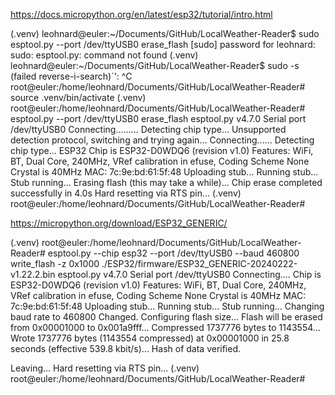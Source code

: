 https://docs.micropython.org/en/latest/esp32/tutorial/intro.html

(.venv) leohnard@euler:~/Documents/GitHub/LocalWeather-Reader$ sudo esptool.py --port /dev/ttyUSB0 erase_flash
[sudo] password for leohnard: 
sudo: esptool.py: command not found
(.venv) leohnard@euler:~/Documents/GitHub/LocalWeather-Reader$ sudo -s
(failed reverse-i-search)`': ^C
root@euler:/home/leohnard/Documents/GitHub/LocalWeather-Reader# source .venv/bin/activate
(.venv) root@euler:/home/leohnard/Documents/GitHub/LocalWeather-Reader# esptool.py --port /dev/ttyUSB0 erase_flash
esptool.py v4.7.0
Serial port /dev/ttyUSB0
Connecting.........
Detecting chip type... Unsupported detection protocol, switching and trying again...
Connecting......
Detecting chip type... ESP32
Chip is ESP32-D0WDQ6 (revision v1.0)
Features: WiFi, BT, Dual Core, 240MHz, VRef calibration in efuse, Coding Scheme None
Crystal is 40MHz
MAC: 7c:9e:bd:61:5f:48
Uploading stub...
Running stub...
Stub running...
Erasing flash (this may take a while)...
Chip erase completed successfully in 4.0s
Hard resetting via RTS pin...
(.venv) root@euler:/home/leohnard/Documents/GitHub/LocalWeather-Reader#

https://micropython.org/download/ESP32_GENERIC/

(.venv) root@euler:/home/leohnard/Documents/GitHub/LocalWeather-Reader# esptool.py --chip esp32 --port /dev/ttyUSB0 --baud 460800 write_flash -z 0x1000 ./ESP32/firmware/ESP32_GENERIC-20240222-v1.22.2.bin 
esptool.py v4.7.0
Serial port /dev/ttyUSB0
Connecting....
Chip is ESP32-D0WDQ6 (revision v1.0)
Features: WiFi, BT, Dual Core, 240MHz, VRef calibration in efuse, Coding Scheme None
Crystal is 40MHz
MAC: 7c:9e:bd:61:5f:48
Uploading stub...
Running stub...
Stub running...
Changing baud rate to 460800
Changed.
Configuring flash size...
Flash will be erased from 0x00001000 to 0x001a9fff...
Compressed 1737776 bytes to 1143554...
Wrote 1737776 bytes (1143554 compressed) at 0x00001000 in 25.8 seconds (effective 539.8 kbit/s)...
Hash of data verified.

Leaving...
Hard resetting via RTS pin...
(.venv) root@euler:/home/leohnard/Documents/GitHub/LocalWeather-Reader# 


